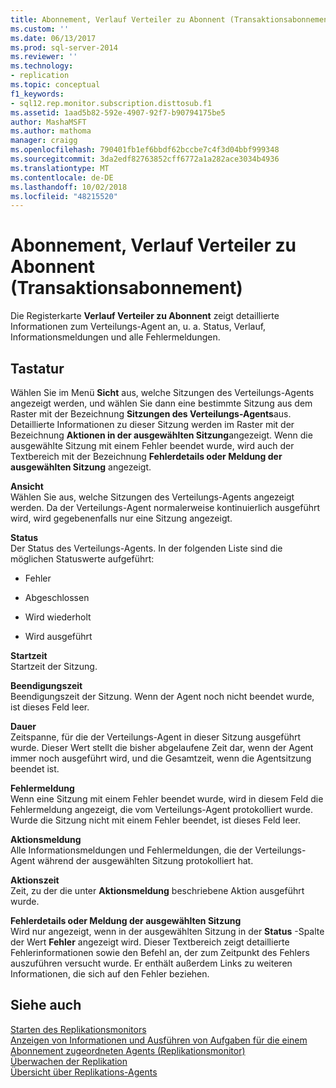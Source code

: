 ```yaml
---
title: Abonnement, Verlauf Verteiler zu Abonnent (Transaktionsabonnement) | Microsoft Dokumentation
ms.custom: ''
ms.date: 06/13/2017
ms.prod: sql-server-2014
ms.reviewer: ''
ms.technology:
- replication
ms.topic: conceptual
f1_keywords:
- sql12.rep.monitor.subscription.disttosub.f1
ms.assetid: 1aad5b82-592e-4907-92f7-b90794175be5
author: MashaMSFT
ms.author: mathoma
manager: craigg
ms.openlocfilehash: 790401fb1ef6bbdf62bccbe7c4f3d04bbf999348
ms.sourcegitcommit: 3da2edf82763852cff6772a1a282ace3034b4936
ms.translationtype: MT
ms.contentlocale: de-DE
ms.lasthandoff: 10/02/2018
ms.locfileid: "48215520"
---
```

# <a name="subscription-distributor-to-subscriber-history-transactional-subscription"></a>Abonnement, Verlauf Verteiler zu Abonnent (Transaktionsabonnement)
  Die Registerkarte **Verlauf Verteiler zu Abonnent** zeigt detaillierte Informationen zum Verteilungs-Agent an, u. a. Status, Verlauf, Informationsmeldungen und alle Fehlermeldungen.  
  
## <a name="options"></a>Tastatur  
 Wählen Sie im Menü **Sicht** aus, welche Sitzungen des Verteilungs-Agents angezeigt werden, und wählen Sie dann eine bestimmte Sitzung aus dem Raster mit der Bezeichnung **Sitzungen des Verteilungs-Agents**aus. Detaillierte Informationen zu dieser Sitzung werden im Raster mit der Bezeichnung **Aktionen in der ausgewählten Sitzung**angezeigt. Wenn die ausgewählte Sitzung mit einem Fehler beendet wurde, wird auch der Textbereich mit der Bezeichnung **Fehlerdetails oder Meldung der ausgewählten Sitzung** angezeigt.  
  
 **Ansicht**  
 Wählen Sie aus, welche Sitzungen des Verteilungs-Agents angezeigt werden. Da der Verteilungs-Agent normalerweise kontinuierlich ausgeführt wird, wird gegebenenfalls nur eine Sitzung angezeigt.  
  
 **Status**  
 Der Status des Verteilungs-Agents. In der folgenden Liste sind die möglichen Statuswerte aufgeführt:  
  
-   Fehler  
  
-   Abgeschlossen  
  
-   Wird wiederholt  
  
-   Wird ausgeführt  
  
 **Startzeit**  
 Startzeit der Sitzung.  
  
 **Beendigungszeit**  
 Beendigungszeit der Sitzung. Wenn der Agent noch nicht beendet wurde, ist dieses Feld leer.  
  
 **Dauer**  
 Zeitspanne, für die der Verteilungs-Agent in dieser Sitzung ausgeführt wurde. Dieser Wert stellt die bisher abgelaufene Zeit dar, wenn der Agent immer noch ausgeführt wird, und die Gesamtzeit, wenn die Agentsitzung beendet ist.  
  
 **Fehlermeldung**  
 Wenn eine Sitzung mit einem Fehler beendet wurde, wird in diesem Feld die Fehlermeldung angezeigt, die vom Verteilungs-Agent protokolliert wurde. Wurde die Sitzung nicht mit einem Fehler beendet, ist dieses Feld leer.  
  
 **Aktionsmeldung**  
 Alle Informationsmeldungen und Fehlermeldungen, die der Verteilungs-Agent während der ausgewählten Sitzung protokolliert hat.  
  
 **Aktionszeit**  
 Zeit, zu der die unter **Aktionsmeldung** beschriebene Aktion ausgeführt wurde.  
  
 **Fehlerdetails oder Meldung der ausgewählten Sitzung**  
 Wird nur angezeigt, wenn in der ausgewählten Sitzung in der **Status** -Spalte der Wert **Fehler** angezeigt wird. Dieser Textbereich zeigt detaillierte Fehlerinformationen sowie den Befehl an, der zum Zeitpunkt des Fehlers auszuführen versucht wurde. Er enthält außerdem Links zu weiteren Informationen, die sich auf den Fehler beziehen.  
  
## <a name="see-also"></a>Siehe auch  
 [Starten des Replikationsmonitors](monitor/start-the-replication-monitor.md)   
 [Anzeigen von Informationen und Ausführen von Aufgaben für die einem Abonnement zugeordneten Agents &#40;Replikationsmonitor&#41;](monitor/view-information-and-perform-tasks-for-subscription-agents.md)   
 [Überwachen der Replikation](monitoring-replication.md)   
 [Übersicht über Replikations-Agents](agents/replication-agents-overview.md)  
  
  
